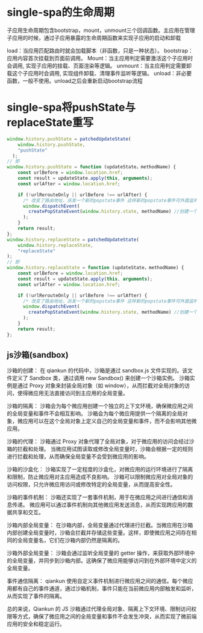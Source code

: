 # single-spa的生命周期
子应用生命周期包含bootstrap，mount，unmount三个回调函数。主应用在管理子应用的时候，通过子应用暴露的生命周期函数来实现子应用的启动和卸载

load：当应用匹配路由时就会加载脚本（非函数，只是一种状态）。
bootstrap：应用内容首次挂载到页面前调用。
Mount：当主应用判定需要激活这个子应用时会调用, 实现子应用的挂载、页面渲染等逻辑。
unmount：当主应用判定需要卸载这个子应用时会调用, 实现组件卸载、清理事件监听等逻辑。
unload：非必要函数，一般不使用。unload之后会重新启动bootstrap流程



# single-spa将pushState与replaceState重写
```js
window.history.pushState = patchedUpdateState(
    window.history.pushState,
    "pushState"
  );
// 即
window.history.pushState = function (updateState，methodName) {
    const urlBefore = window.location.href;
    const result = updateState.apply(this, arguments);
    const urlAfter = window.location.href;

    if (!urlRerouteOnly || urlBefore !== urlAfter) {
      /* 改变了路由地址，派发一个新的popstate事件 这样新的popstate事件可外面监听调用*/
      window.dispatchEvent(
        createPopStateEvent(window.history.state, methodName) //创建一个新的popstate事件 new PopStateEvent("popstate", { state });
      );
    }
    return result;
};
window.history.replaceState = patchedUpdateState(
    window.history.replaceState,
    "replaceState"
);
// 即
window.history.replaceState = function (updateState，methodName) {
    const urlBefore = window.location.href;
    const result = updateState.apply(this, arguments);
    const urlAfter = window.location.href;

    if (!urlRerouteOnly || urlBefore !== urlAfter) {
      /* 改变了路由地址，派发一个新的popstate事件 这样新的popstate事件可外面监听调用*/
      window.dispatchEvent(
        createPopStateEvent(window.history.state, methodName) //创建一个新的popstate事件 new PopStateEvent("popstate", { state });
      );
    }
    return result;
};
```

## js沙箱(sandbox)
沙箱的创建：
在 qiankun 的代码中，沙箱是通过 sandbox.js 文件实现的。该文件定义了 Sandbox 类，通过调用 new Sandbox() 来创建一个沙箱实例。
沙箱实例是通过 Proxy 对象来封装全局对象（如 window），从而拦截对全局对象的访问，使得微应用无法直接访问到主应用的全局变量。

沙箱的隔离：
沙箱会为每个微应用创建一个独立的上下文环境，确保微应用之间的全局变量和事件不会相互影响。
沙箱会为每个微应用提供一个隔离的全局对象，微应用可以在这个全局对象上定义自己的全局变量和事件，而不会影响其他微应用。

沙箱的代理：
沙箱通过 Proxy 对象代理了全局对象，对于微应用的访问会经过沙箱的拦截和处理。
当微应用试图读取或修改全局变量时，沙箱会根据一定的规则进行拦截和处理，从而确保全局变量不会受到微应用的影响。

沙箱的沙盒化：
沙箱实现了一定程度的沙盒化，对微应用的运行环境进行了隔离和限制，防止微应用对主应用造成不良影响。
沙箱可以限制微应用对全局对象的访问权限，只允许微应用访问或修改特定的全局变量，从而提高安全性。

沙箱的事件机制：
沙箱还实现了一套事件机制，用于在微应用之间进行通信和消息传递。
微应用可以通过事件机制向其他微应用发送消息，从而实现跨应用的数据共享和交互。

沙箱内部全局变量：
在沙箱内部，全局变量通过代理进行拦截。当微应用在沙箱内部创建全局变量时，沙箱会拦截并存储这些变量。这样，即使微应用之间存在相同的全局变量名，它们在沙箱内部仍然是隔离的。

沙箱外部全局变量： 
沙箱会通过监听全局变量的 getter 操作，来获取外部环境中的全局变量，并同步到沙箱内部。这确保了微应用能够访问到在外部环境中定义的全局变量。

事件通信隔离： 
qiankun 使用自定义事件机制进行微应用之间的通信。每个微应用都有自己的事件通道，通过沙箱机制，事件只能在当前微应用内部触发和监听，从而实现了事件的隔离。

总的来说，Qiankun 的 JS 沙箱通过代理全局对象、隔离上下文环境、限制访问权限等方式，确保了微应用之间的全局变量和事件不会发生冲突，从而实现了微前端应用的安全和稳定运行。